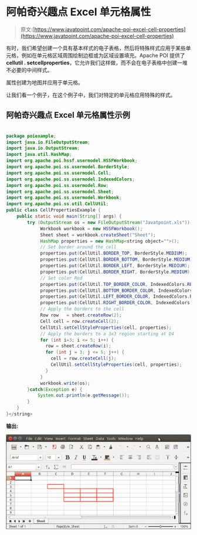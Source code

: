# 阿帕奇兴趣点 Excel 单元格属性

> 原文:[https://www.javatpoint.com/apache-poi-excel-cell-properties](https://www.javatpoint.com/apache-poi-excel-cell-properties)

有时，我们希望创建一个具有基本样式的电子表格，然后将特殊样式应用于某些单元格，例如在单元格区域周围绘制边框或为区域设置填充。Apache POI 提供了**cellutil . setcellproperties**，它允许我们这样做，而不会在电子表格中创建一堆不必要的中间样式。

属性创建为地图并应用于单元格。

让我们看一个例子，在这个例子中，我们对特定的单元格应用特殊的样式。

## 阿帕奇兴趣点 Excel 单元格属性示例

```java

package poiexample;
import java.io.FileOutputStream;
import java.io.OutputStream;
import java.util.HashMap;
import org.apache.poi.hssf.usermodel.HSSFWorkbook;
import org.apache.poi.ss.usermodel.BorderStyle;
import org.apache.poi.ss.usermodel.Cell;
import org.apache.poi.ss.usermodel.IndexedColors;
import org.apache.poi.ss.usermodel.Row;
import org.apache.poi.ss.usermodel.Sheet;
import org.apache.poi.ss.usermodel.Workbook;
import org.apache.poi.ss.util.CellUtil;
public class CellPropertiesExample {
	public static void main(String[] args) {
		try (OutputStream os = new FileOutputStream("Javatpoint.xls")) {
			 Workbook workbook = new HSSFWorkbook();
			 Sheet sheet = workbook.createSheet("Sheet");
			 HashMap properties = new HashMap<string object="">();
			 // Set border around the cell
			 properties.put(CellUtil.BORDER_TOP, BorderStyle.MEDIUM);
			 properties.put(CellUtil.BORDER_BOTTOM, BorderStyle.MEDIUM);
			 properties.put(CellUtil.BORDER_LEFT, BorderStyle.MEDIUM);
			 properties.put(CellUtil.BORDER_RIGHT, BorderStyle.MEDIUM);
			 // Set color Red
			 properties.put(CellUtil.TOP_BORDER_COLOR, IndexedColors.RED.getIndex());
			 properties.put(CellUtil.BOTTOM_BORDER_COLOR, IndexedColors.RED.getIndex());
			 properties.put(CellUtil.LEFT_BORDER_COLOR, IndexedColors.RED.getIndex());
			 properties.put(CellUtil.RIGHT_BORDER_COLOR, IndexedColors.RED.getIndex());
			 // Apply the borders to the cell
			 Row row   = sheet.createRow(2);
			 Cell cell = row.createCell(2);
			 CellUtil.setCellStyleProperties(cell, properties);
			 // Apply the borders to a 3x3 region starting at D4
			 for (int i=3; i <= 5; i++) {
			   row = sheet.createRow(i);
			   for (int j = 3; j <= 5; j++) {
			     cell = row.createCell(j);
			     CellUtil.setCellStyleProperties(cell, properties);
			   }
			 }
			 workbook.write(os);
		}catch(Exception e) {
			System.out.println(e.getMessage());
		}
	}
}</string> 
```

**输出:**

![Apache POI Excel Cell Properties](img/f5dc5b3a4dda4d496bf122ce32a1c2f7.png)